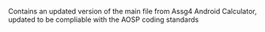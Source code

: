 Contains an updated version of the main file from Assg4 Android Calculator, updated to be compliable with the AOSP coding standards 
